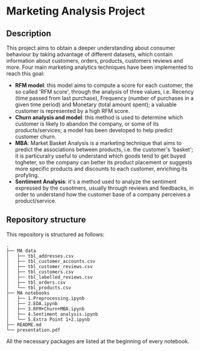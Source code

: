 # Marketing Analysis Project

## Description

This project aims to obtain a deeper understanding about consumer behaviour by taking advantage of different datasets, which contain information about customers, orders, products,
 customers reviews and more.
Four main marketing analytics techniques have been implemented to reach this goal:
* **RFM model**: this model aims to compute a score for each customer, the so called 'RFM score', through the analysis of three values, i.e. Recency (time passed from last purchase),
   Frequency (number of purchases in a given time period) and Monetary (total amount spent); a valuable customer is represented by a high RFM score.
* **Churn analysis and model**: this method is used to determine which customer is likely to abandon the company, or some of its products/services; a model has been developed to
  help predict customer churn.
* **MBA**: Market Basket Analysis is a marketing technique that aims to predict the associations between products, i.e. the customer's 'basket'; it is particuralry useful to understand
  which goods tend to get buyed togheter, so the company can better its product placement or suggests more specific products and discounts to each customer, enriching its profyling.
* **Sentiment Analysis**: it's a method used to analyze the sentiment expressed by the cusotmers, usually through reviews and feedbacks, in order to understand how the customer base
 of a company perceives a product/service.

## Repository structure

This repository is structured as follows:

```
.
├── MA data                        
│   ├── tbl_addresses.csv           
│   ├── tbl_customer_accounts.csv   
│   ├── tbl_customer_reviews.csv    
│   ├── tbl_customers.csv           
│   ├── tbl_labelled_reviews.csv     
│   ├── tbl_orders.csv              
│   └── tbl_products.csv            
├── MA notebooks                   
│   ├── 1.Preprocessing.ipynb       
│   ├── 2.EDA.ipynb                 
│   ├── 3.RFM+Churn+MBA.ipynb       
│   ├── 4.Sentiment analysis.ipynb  
│   └── 5.Extra Point 1+2.ipynb     
├── README.md
└── presentation.pdf                 
```

All the necessary packages are listed at the beginning of every notebook. 


